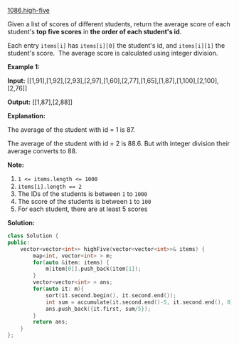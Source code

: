 [1086.high-five](https://leetcode.com/problems/high-five/)  

Given a list of scores of different students, return the average score of each student's **top five scores** in **the order of each student's id**.

Each entry `items[i]` has `items[i][0]` the student's id, and `items[i][1]` the student's score.  The average score is calculated using integer division.

**Example 1:**

  
**Input:** \[\[1,91\],\[1,92\],\[2,93\],\[2,97\],\[1,60\],\[2,77\],\[1,65\],\[1,87\],\[1,100\],\[2,100\],\[2,76\]\]
  
**Output:** \[\[1,87\],\[2,88\]\]
  
**Explanation:** 
  
The average of the student with id = 1 is 87.
  
The average of the student with id = 2 is 88.6. But with integer division their average converts to 88.
  

**Note:**

1.  `1 <= items.length <= 1000`
2.  `items[i].length == 2`
3.  The IDs of the students is between `1` to `1000`
4.  The score of the students is between `1` to `100`
5.  For each student, there are at least 5 scores  



**Solution:**  

```cpp
class Solution {
public:
    vector<vector<int>> highFive(vector<vector<int>>& items) {
        map<int, vector<int> > m;
        for(auto &item: items) {
            m[item[0]].push_back(item[1]);
        }
        vector<vector<int> > ans;
        for(auto it: m){
            sort(it.second.begin(), it.second.end());
            int sum = accumulate(it.second.end()-5, it.second.end(), 0);
            ans.push_back({it.first, sum/5});
        }
        return ans;
    }
};
```
      